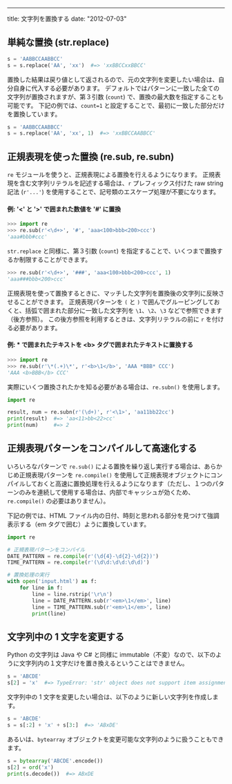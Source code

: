 ---
title: 文字列を置換する
date: "2012-07-03"


単純な置換 (str.replace)
----

```python
s = 'AABBCCAABBCC'
s = s.replace('AA', 'xx')  #=> 'xxBBCCxxBBCC'
```

置換した結果は戻り値として返されるので、元の文字列を変更したい場合は、自分自身に代入する必要があります。
デフォルトではパターンに一致した全ての文字列が置換されますが、第３引数 (`count`) で、置換の最大数を指定することも可能です。
下記の例では、`count=1` と設定することで、最初に一致した部分だけを置換しています。

```python
s = 'AABBCCAABBCC'
s = s.replace('AA', 'xx', 1)  #=> 'xxBBCCAABBCC'
```


正規表現を使った置換 (re.sub, re.subn)
----

`re` モジュールを使うと、正規表現による置換を行えるようになります。
正規表現を含む文字列リテラルを記述する場合は、`r` プレフィックス付けた raw string 記法 (`r'...'`) を使用することで、記号類のエスケープ処理が不要になります。

#### 例: '<' と '>' で囲まれた数値を '#' に置換

```python
>>> import re
>>> re.sub(r'<\d+>', '#', 'aaa<100>bbb<200>ccc')
'aaa#bbb#ccc'
```

`str.replace` と同様に、第３引数 (`count`) を指定することで、いくつまで置換するか制限することができます。

```python
>>> re.sub(r'<\d+>', '###', 'aaa<100>bbb<200>ccc', 1)
'aaa###bbb<200>ccc'
```

正規表現を使って置換するときに、マッチした文字列を置換後の文字列に反映させることができます。
正規表現パターンを `(` と `)` で囲んでグルーピングしておくと、括弧で囲まれた部分に一致した文字列を `\1`、`\2`、`\3` などで参照できます（後方参照）。
この後方参照を利用するときは、文字列リテラルの前に `r` を付ける必要があります。

#### 例: * で囲まれたテキストを &lt;b> タグで囲まれたテキストに置換する

```python
>>> import re
>>> re.sub(r'\*(.+)\*', r'<b>\1</b>', 'AAA *BBB* CCC')
'AAA <b>BBB</b> CCC'
```

実際にいくつ置換されたかを知る必要がある場合は、`re.subn()` を使用します。

```python
import re

result, num = re.subn(r'(\d+)', r'<\1>', 'aa11bb22cc')
print(result)  #=> 'aa<11>bb<22>cc'
print(num)     #=> 2
```


正規表現パターンをコンパイルして高速化する
----

いろいろなパターンで `re.sub()` による置換を繰り返し実行する場合は、あらかじめ正規表現パターンを `re.compile()` を使用して正規表現オブジェクトにコンパイルしておくと高速に置換処理を行えるようになります（ただし、１つのパターンのみを連続して使用する場合は、内部でキャッシュが効くため、`re.compile()` の必要はありません）。

下記の例では、HTML ファイル内の日付、時刻と思われる部分を見つけて強調表示する（em タグで囲む）ように置換しています。

```python
import re

# 正規表現パターンをコンパイル
DATE_PATTERN = re.compile(r'(\d{4}-\d{2}-\d{2})')
TIME_PATTERN = re.compile(r'(\d\d:\d\d:\d\d)')

# 置換処理の実行
with open('input.html') as f:
    for line in f:
        line = line.rstrip('\r\n')
        line = DATE_PATTERN.sub(r'<em>\1</em>', line)
        line = TIME_PATTERN.sub(r'<em>\1</em>', line)
        print(line)
```


文字列中の 1 文字を変更する
----

Python の文字列は Java や C# と同様に immutable（不変）なので、以下のように文字列内の１文字だけを置き換えるということはできません。

```python
s = 'ABCDE'
s[2] = 'x'  #=> TypeError: 'str' object does not support item assignment
```

文字列中の 1 文字を変更したい場合は、以下のように新しい文字列を作成します。

```python
s = 'ABCDE'
s = s[:2] + 'x' + s[3:]  #=> 'ABxDE'
```

あるいは、`bytearray` オブジェクトを変更可能な文字列のように扱うこともできます。

```python
s = bytearray('ABCDE'.encode())
s[2] = ord('x')
print(s.decode())  #=> ABxDE
```

